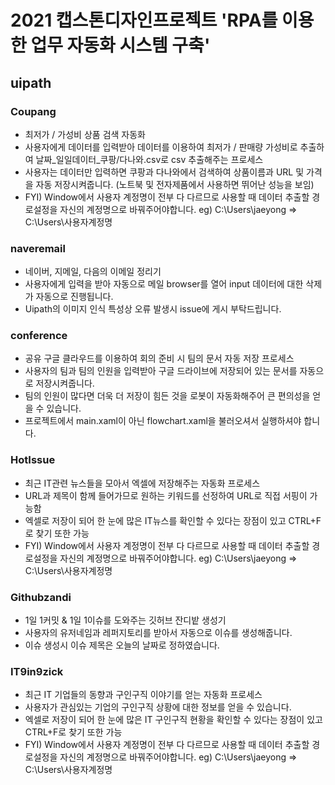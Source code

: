 # 2021 캡스톤디자인프로젝트 'RPA를 이용한 업무 자동화 시스템 구축'

## uipath

### Coupang

* 최저가 / 가성비 상품 검색 자동화
* 사용자에게 데이터를 입력받아 데이터를 이용하여 최저가 / 판매량 가성비로 추출하여 날짜_일일데이터_쿠팡/다나와.csv로 csv 추출해주는 프로세스
* 사용자는 데이터만 입력하면 쿠팡과 다나와에서 검색하여 상품이름과 URL 및 가격을 자동 저장시켜줍니다. (노트북 및 전자제품에서 사용하면 뛰어난 성능을 보임)
* FYI) Window에서 사용자 계정명이 전부 다 다르므로 사용할 때 데이터 추출할 경로설정을 자신의 계정명으로 바꿔주어야합니다. eg) C:\Users\jaeyong => C:\Users\사용자계정명

### naveremail
   
* 네이버, 지메일, 다음의 이메일 정리기
* 사용자에게 입력을 받아 자동으로 메일 browser를 열어 input 데이터에 대한 삭제가 자동으로 진행됩니다.
* Uipath의 이미지 인식 특성상 오류 발생시 issue에 게시 부탁드립니다.

### conference

* 공유 구글 클라우드를 이용하여 회의 준비 시 팀의 문서 자동 저장 프로세스
* 사용자의 팀과 팀의 인원을 입력받아 구글 드라이브에 저장되어 있는 문서를 자동으로 저장시켜줍니다.
* 팀의 인원이 많다면 더욱 더 저장이 힘든 것을 로봇이 자동화해주어 큰 편의성을 얻을 수 있습니다.
* 프로젝트에서 main.xaml이 아닌 flowchart.xaml을 불러오셔서 실행하셔야 합니다.

### HotIssue

* 최근 IT관련 뉴스들을 모아서 엑셀에 저장해주는 자동화 프로세스
* URL과 제목이 함께 들어가므로 원하는 키워드를 선정하여 URL로 직접 서핑이 가능함
* 엑셀로 저장이 되어 한 눈에 많은 IT뉴스를 확인할 수 있다는 장점이 있고 CTRL+F로 찾기 또한 가능
* FYI) Window에서 사용자 계정명이 전부 다 다르므로 사용할 때 데이터 추출할 경로설정을 자신의 계정명으로 바꿔주어야합니다. eg) C:\Users\jaeyong => C:\Users\사용자계정명

### Githubzandi

* 1일 1커밋 & 1일 1이슈를 도와주는 깃허브 잔디밭 생성기
* 사용자의 유저네임과 레퍼지토리를 받아서 자동으로 이슈를 생성해줍니다.
* 이슈 생성시 이슈 제목은 오늘의 날짜로 정하였습니다.

### IT9in9zick

* 최근 IT 기업들의 동향과 구인구직 이야기를 얻는 자동화 프로세스
* 사용자가 관심있는 기업의 구인구직 상황에 대한 정보를 얻을 수 있습니다.
* 엑셀로 저장이 되어 한 눈에 많은 IT 구인구직 현황을 확인할 수 있다는 장점이 있고 CTRL+F로 찾기 또한 가능
* FYI) Window에서 사용자 계정명이 전부 다 다르므로 사용할 때 데이터 추출할 경로설정을 자신의 계정명으로 바꿔주어야합니다. eg) C:\Users\jaeyong => C:\Users\사용자계정명




